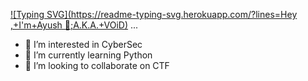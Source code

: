 [![Typing SVG](https://readme-typing-svg.herokuapp.com/?lines=Hey ,+I'm+Ayush 🙂;A.K.A.+VOiD)](https://git.io/typing-svg)
...
- 👀 I’m interested in CyberSec
- 🌱 I’m currently learning Python
- 💞️ I’m looking to collaborate on CTF


<!---
VOiD-Ayush/VOiD-Ayush is a ✨ special ✨ repository because its `README.md` (this file) appears on your GitHub profile.
You can click the Preview link to take a look at your changes.
--->
